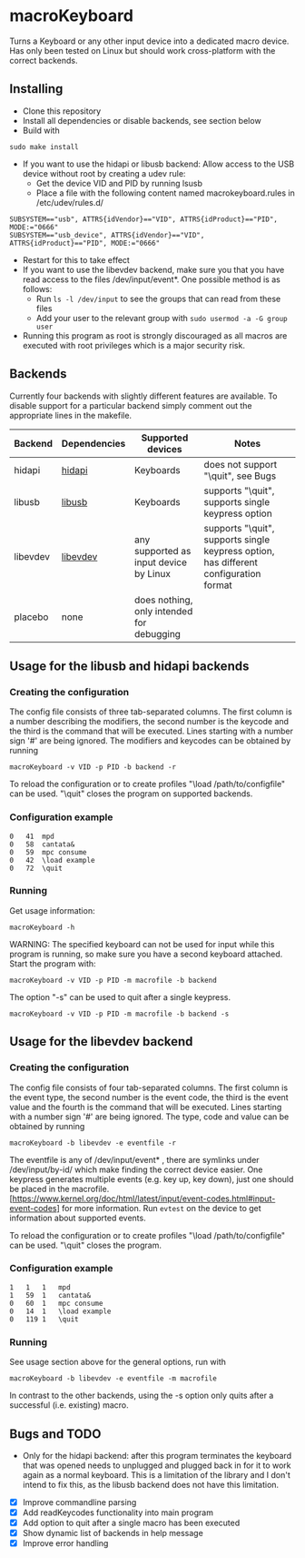 # macroKeyboard
Turns a Keyboard or any other input device into a dedicated macro device. Has only been tested on Linux but should work cross-platform with the correct backends.

## Installing

- Clone this repository
- Install all dependencies or disable backends, see section below
- Build with
```
sudo make install
```
- If you want to use the hidapi or libusb backend: Allow access to the USB device without root by creating a udev rule:
  - Get the device VID and PID by running lsusb
  - Place a file with the following content named macrokeyboard.rules in /etc/udev/rules.d/
```
SUBSYSTEM=="usb", ATTRS{idVendor}=="VID", ATTRS{idProduct}=="PID", MODE:="0666"
SUBSYSTEM=="usb_device", ATTRS{idVendor}=="VID", ATTRS{idProduct}=="PID", MODE:="0666"
```
  - Restart for this to take effect
- If you want to use the libevdev backend, make sure you that you have read access to the files /dev/input/event*. One possible method is as follows:
  - Run `ls -l /dev/input` to see the groups that can read from these files
  - Add your user to the relevant group with `sudo usermod -a -G group user`
- Running this program as root is strongly discouraged as all macros are executed with root privileges which is a major security risk.

## Backends

Currently four backends with slightly different features are available. To disable support for a particular backend simply comment out the appropriate lines in the makefile.

Backend | Dependencies | Supported devices | Notes
---|---|---|---
hidapi | [hidapi](https://github.com/libusb/hidapi) | Keyboards | does not support "\quit", see Bugs
libusb | [libusb](https://github.com/libusb/libusb) | Keyboards | supports "\quit", supports single keypress option
libevdev | [libevdev](https://www.freedesktop.org/software/libevdev/doc/latest/) | any supported as input device by Linux | supports "\quit", supports single keypress option, has different configuration format
placebo | none | does nothing, only intended for debugging

## Usage for the libusb and hidapi backends

### Creating the configuration

The config file consists of three tab-separated columns. The first column is a number describing the modifiers, the second number is the keycode and the third is the command that will be executed. Lines starting with a number sign '#' are being ignored. The modifiers and keycodes can be obtained by running
```
macroKeyboard -v VID -p PID -b backend -r
```
To reload the configuration or to create profiles "\load /path/to/configfile" can be used. "\quit" closes the program on supported backends.

### Configuration example

```
0	41	mpd
0	58	cantata&
0	59	mpc consume
0	42	\load example
0	72	\quit
```

### Running

Get usage information:
```
macroKeyboard -h
```

WARNING: The specified keyboard can not be used for input while this program is running, so make sure you have a second keyboard attached.
Start the program with:
```
macroKeyboard -v VID -p PID -m macrofile -b backend
```
The option "-s" can be used to quit after a single keypress.
```
macroKeyboard -v VID -p PID -m macrofile -b backend -s
```

## Usage for the libevdev backend

### Creating the configuration

The config file consists of four tab-separated columns. The first column is the event type, the second number is the event code, the third is the event value and the fourth is the command that will be executed. Lines starting with a number sign '#' are being ignored. The type, code and value can be obtained by running
```
macroKeyboard -b libevdev -e eventfile -r
```
The eventfile is any of /dev/input/event* , there are symlinks under /dev/input/by-id/ which make finding the correct device easier. One keypress generates multiple events (e.g. key up, key down), just one should be placed in the macrofile. [https://www.kernel.org/doc/html/latest/input/event-codes.html#input-event-codes] for more information. Run `evtest` on the device to get information about supported events.

To reload the configuration or to create profiles "\load /path/to/configfile" can be used. "\quit" closes the program.

### Configuration example

```
1	1	1	mpd
1	59	1	cantata&
0	60	1	mpc consume
0	14	1	\load example
0	119	1	\quit
```

### Running

See usage section above for the general options, run with
```
macroKeyboard -b libevdev -e eventfile -m macrofile
```
In contrast to the other backends, using the -s option only quits after a successful (i.e. existing) macro.

## Bugs and TODO

- Only for the hidapi backend: after this program terminates the keyboard that was opened needs to unplugged and plugged back in for it to work again as a normal keyboard. This is a limitation of the library and I don't intend to fix this, as the libusb backend does not have this limitation.

- [x] Improve commandline parsing
- [x] Add readKeycodes functionality into main program
- [x] Add option to quit after a single macro has been executed
- [x] Show dynamic list of backends in help message
- [x] Improve error handling

